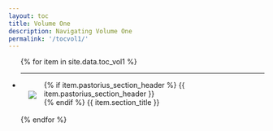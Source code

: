 ```yaml
---
layout: toc
title: Volume One
description: Navigating Volume One
permalink: '/tocvol1/'
---
```

<ul class="list-unstyled">
{% for item in site.data.toc_vol1 %}
  <li style="position: relative">
    <hr>
      <a href="{{ item.full }}"><img style="padding: 0 15px; float: left; clear: both; margin-top: 20px; postion: fixed" src="{{ item.thumbnail }}"/></a>
        <div id="text">
          {% if item.pastorius_section_header %}
            {{ item.pastorius_section_header }}<br />
          {% endif %}
          {{ item.section_title }}
          <p style="margin-top: 20px; border-box; position: fixed; height=100%; width=100%"></p>
        </div>
      <br>
  </li>
{% endfor %}
</ul>
